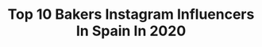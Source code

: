 ---
title: Top 10 Bakers Instagram Influencers In Spain In 2020
description: >-
  Find top bakers Instagram influencers in Spain in 2020. Most popular hashtags: #foodphotography #foodstyling #thebakefeed #foodfluffer.
platform: Instagram
profiles:
  - username: "gluten.morgen"
    fullname: >-
      Ramon Garriga -MasaMadre
    location: "Spain"
    followers: 127344
    engagement: 287
    commentsToLikes: 0.089953
    avatar: "https://scontent-lhr8-1.cdninstagram.com/v/t51.2885-19/s320x320/12905113_232067220491424_182618232_a.jpg?_nc_ht=scontent-lhr8-1.cdninstagram.com&_nc_ohc=wP9jiDRJU4EAX902oC7&oh=7df8ccd679c1b0cca019788ec7c4942e&oe=5EBBFCCF"
    verified: false
    hashtags: "#diadelamarmota, #horno, #solucion, #hamburguesa"
  - username: "thedeliciousplate"
    fullname: >-
      The Delicious Plate
    location: "Spain"
    followers: 6152
    engagement: 1298
    commentsToLikes: 0.099903
    avatar: "https://scontent-lhr8-1.cdninstagram.com/v/t51.2885-19/s320x320/28427903_207375116680154_4014705497226608640_n.jpg?_nc_ht=scontent-lhr8-1.cdninstagram.com&_nc_ohc=HqbR-LzFtloAX-xTd4C&oh=2af37b29365c80aa489c00716da7fb95&oe=5EB99AC6"
    verified: false
    hashtags: "#nuts, #oatmeal, #veganfoodshare, #berries"
  - username: "conlecheycanela"
    fullname: >-
      𝚃𝚘ñ𝚘 𝙲𝚘𝚛𝚛𝚊𝚕 🌿 𝙵𝚘𝚝𝚘𝚐𝚛𝚊𝚏í𝚊
    location: "Spain"
    followers: 15928
    engagement: 720
    commentsToLikes: 0.460027
    avatar: "https://scontent-ams4-1.cdninstagram.com/v/t51.2885-19/s320x320/87786901_909247326201091_3287487497298247680_n.jpg?_nc_ht=scontent-ams4-1.cdninstagram.com&_nc_ohc=XbiTHC5p7wsAX-3Ok2-&oh=97852f85d25bf3af450eded588f615f8&oe=5E9F3B22"
    verified: false
    hashtags: "#darkmood, #gloobyfood, #foofluffer, #flower"
  - username: "saboresymomentos"
    fullname: >-
      P a t r y  G a r c í a🌸 Photo
    location: "Spain"
    followers: 29335
    engagement: 319
    commentsToLikes: 0.145684
    avatar: "https://scontent-lhr8-1.cdninstagram.com/v/t51.2885-19/s320x320/42966928_501924290284159_3454961904395485184_n.jpg?_nc_ht=scontent-lhr8-1.cdninstagram.com&_nc_ohc=f0bnibbJJHgAX-ROrII&oh=af9a67bb55097513ef549a7264df5f11&oe=5EBC50E2"
    verified: false
    hashtags: "#darlingmoments, #winterfruits, #breakfastwithlove, #batchcooking"
  - username: "tatin_blog"
    fullname: >-
      Esther Clemente 📸FOOD PHOTO
    location: "Spain"
    followers: 5536
    engagement: 694
    commentsToLikes: 0.125761
    avatar: "https://scontent-lhr8-1.cdninstagram.com/v/t51.2885-19/s320x320/69676778_2393250080924565_5921084249758236672_n.jpg?_nc_ht=scontent-lhr8-1.cdninstagram.com&_nc_ohc=_bizYp3RXNYAX-__ZOm&oh=1779ba64dfcb87f66c0e765f45f69ea0&oe=5EBBA6E0"
    verified: false
    hashtags: "#recipeideas, #aceituna, #aceitedeoliva, #asturiasparaisonatural"
  - username: "olga_vila"
    fullname: >-
      Olga Vila | Food blogger
    location: "Spain"
    followers: 11028
    engagement: 608
    commentsToLikes: 0.173664
    avatar: "https://scontent-lhr8-1.cdninstagram.com/v/t51.2885-19/s320x320/70909734_703652863472473_4652772697783140352_n.jpg?_nc_ht=scontent-lhr8-1.cdninstagram.com&_nc_ohc=EA4ES9YuZA4AX-LoHS8&oh=a28382dce87d7e1d031c80ed1359ff5e&oe=5EB99735"
    verified: false
    hashtags: "#themoodytable, #veganeating, #meatlessmeals, #spaguettisdecalabacin"
  - username: "balazsenzsol"
    fullname: >-
      Balazs Enzsol
    location: "Spain"
    followers: 54366
    engagement: 243
    commentsToLikes: 0.030207
    avatar: "https://scontent-lht6-1.cdninstagram.com/v/t51.2885-19/s320x320/17265971_229907437414148_8827248487339917312_a.jpg?_nc_ht=scontent-lht6-1.cdninstagram.com&_nc_ohc=LevrI-Yf6pAAX9_DWEr&oh=088a30cad4d60890473c0f5627649a03&oe=5EB48CC6"
    verified: false
    hashtags: "#chefslife, #chinesenewyear, #recipe, #baker"
  - username: "danitonka"
    fullname: >-
      Daniel Alvarez
    location: "Spain"
    followers: 21758
    engagement: 295
    commentsToLikes: 0.016400
    avatar: "https://scontent-ams4-1.cdninstagram.com/v/t51.2885-19/s320x320/58660033_431048821055491_396953749513306112_n.jpg?_nc_ht=scontent-ams4-1.cdninstagram.com&_nc_ohc=cGu4qfD6o_UAX_BrKpV&oh=2c4dca5645e1f13f8daea04691270bc0&oe=5EB93794"
    verified: false
    hashtags: "#pastrychef, #sweetdevotoon, #pastrylife, #icephotelschool"
  - username: "steven.c.baker"
    fullname: >-
      Esteban Carrera Baker
    location: "Spain"
    followers: 6671
    engagement: 1673
    commentsToLikes: 0.019950
    avatar: "https://scontent-ort2-1.cdninstagram.com/v/t51.2885-19/s320x320/49376574_2237574286491088_1984304641990459392_n.jpg?_nc_ht=scontent-ort2-1.cdninstagram.com&_nc_ohc=W6OhIi3k52MAX932cAN&oh=a6df47559069891669fd9e587a151708&oe=5EBB58C1"
    verified: false
    hashtags: "#alubias, #london, #londoneye, #fishandchips"
  - username: "evelyncoboo"
    fullname: >-
      🧸💜VIII🧸💜
    location: "Spain"
    followers: 10081
    engagement: 1634
    commentsToLikes: 0.066592
    avatar: "https://scontent-lhr8-1.cdninstagram.com/v/t51.2885-19/s320x320/90509600_535415254045650_7791366417802067968_n.jpg?_nc_ht=scontent-lhr8-1.cdninstagram.com&_nc_ohc=pkf90hM6secAX_qZK85&oh=a26a2b6f2b2ebf4dbbae358f70b86de4&oe=5EB90D2A"
    verified: false
    hashtags: ""
---